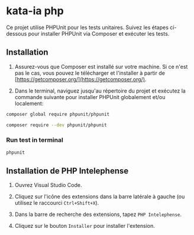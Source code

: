 # kata-ia php

Ce projet utilise PHPUnit pour les tests unitaires. Suivez les étapes ci-dessous pour installer PHPUnit via Composer et exécuter les tests.

## Installation

1. Assurez-vous que Composer est installé sur votre machine. Si ce n'est pas le cas, vous pouvez le télécharger et l'installer à partir de [https://getcomposer.org/](https://getcomposer.org/).

2. Dans le terminal, naviguez jusqu'au répertoire du projet et exécutez la commande suivante pour installer PHPUnit globalement et/ou localement:

```bash
composer global require phpunit/phpunit
```

```bash
composer require --dev phpunit/phpunit
```

### Run test in terminal

```bash
phpunit
```

## Installation de PHP Intelephense

1. Ouvrez Visual Studio Code.

2. Cliquez sur l'icône des extensions dans la barre latérale à gauche (ou utilisez le raccourci `Ctrl+Shift+X`).

3. Dans la barre de recherche des extensions, tapez `PHP Intelephense`.

4. Cliquez sur le bouton `Installer` pour installer l'extension.
